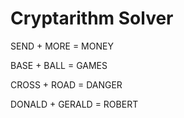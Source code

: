 # Cryptarithm Solver

SEND + MORE = MONEY

BASE + BALL = GAMES

CROSS + ROAD = DANGER

DONALD + GERALD = ROBERT
